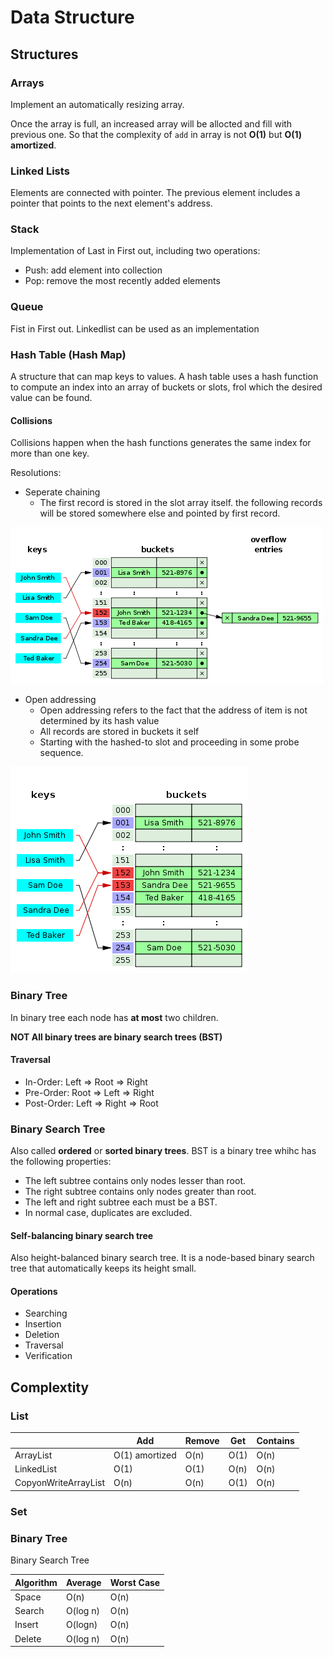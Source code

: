 # Data Structure

## Structures

### Arrays

Implement an automatically resizing array.

Once the array is full, an increased array will be allocted and fill with previous one. So that the complexity of ```add``` in array is not **O(1)** but **O(1) amortized**.

### Linked Lists

Elements are connected with pointer. The previous element includes a pointer that points to the next element's address.

### Stack

Implementation of Last in First out, including two operations:

* Push: add element into collection
* Pop: remove the most recently added elements

### Queue

Fist in First out. Linkedlist can be used as an implementation

### Hash Table (Hash Map)

A structure that can map keys to values. A hash table uses a hash function to compute an index into an array of buckets or slots, frol which the desired value can be found.

#### Collisions

Collisions happen when the hash functions generates the same index for more than one key.

Resolutions:
* Seperate chaining
    * The first record is stored in the slot array itself. the following records will be stored somewhere else and pointed by first record.

![Seperate chaining](img/seperate-chaining.png)

* Open addressing
    * Open addressing refers to the fact that the address of item is not determined by its hash value
    * All records are stored in buckets it self
    * Starting with the hashed-to slot and proceeding in some probe sequence.

![open addressing](img/open-addressing.png)

### Binary Tree

In binary tree each node has **at most** two children.

**NOT All binary trees are binary search trees (BST)**

#### Traversal

* In-Order: Left => Root => Right
* Pre-Order: Root => Left => Right
* Post-Order: Left => Right => Root

### Binary Search Tree

Also called **ordered** or **sorted binary trees**. BST is a binary tree whihc has the following properties:

* The left subtree contains only nodes lesser than root.
* The right subtree contains only nodes greater than root.
* The left and right subtree each must be a BST.
* In normal case, duplicates are excluded.
#### Self-balancing binary search tree

Also height-balanced binary search tree. It is a node-based binary search tree that automatically keeps its height small.

#### Operations

* Searching
* Insertion
* Deletion
* Traversal
* Verification

## Complextity

### List

|                      	| Add            	| Remove 	| Get  	| Contains 	|
|----------------------	|----------------	|--------	|------	|----------	|
| ArrayList            	| O(1) amortized 	| O(n)   	| O(1) 	| O(n)     	|
| LinkedList           	| O(1)           	| O(1)   	| O(n) 	| O(n)     	|
| CopyonWriteArrayList 	| O(n)           	| O(n)   	| O(1) 	| O(n)     	|

### Set

### Binary Tree

Binary Search Tree

| Algorithm 	| Average  	| Worst Case 	|
|-----------	|----------	|------------	|
| Space     	| O(n)     	| O(n)       	|
| Search    	| O(log n) 	| O(n)       	|
| Insert    	| O(logn)  	| O(n)       	|
| Delete    	| O(log n) 	| O(n)       	|